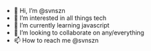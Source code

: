 - 👋 Hi, I’m @svnszn
- 👀 I’m interested in all things tech
- 🌱 I’m currently learning javascript
- 💞️ I’m looking to collaborate on any/everything
- 📫 How to reach me @svnszn

<!---
svnszn/svnszn is a ✨ special ✨ repository because its `README.md` (this file) appears on your GitHub profile.
You can click the Preview link to take a look at your changes.
--->


